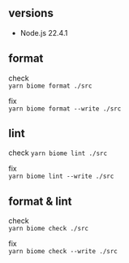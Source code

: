 ## versions
- Node.js 22.4.1

## format
check  
`yarn biome format ./src`

fix  
`yarn biome format --write ./src`

## lint
check
`yarn biome lint ./src`

fix  
`yarn biome lint --write ./src`

## format & lint
check  
`yarn biome check ./src`

fix  
`yarn biome check --write ./src`
